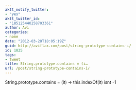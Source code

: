 ```yaml
---
aktt_notify_twitter:
- "yes"
aktt_twitter_id:
- "185125440258703361"
author: Avi
categories:
- none
date: "2012-03-28T18:05:19Z"
guid: http://aviflax.com/post/string-prototype-contains-i/
id: 1825
tags:
- tweet
title: String.prototype.contains = (i…
url: /post/string-prototype-contains-i/
---
```

String.prototype.contains = (it) -> this.indexOf(it) isnt -1
